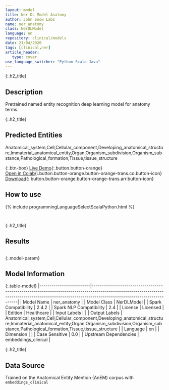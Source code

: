 ```yaml
---
layout: model
title: Ner DL Model Anatomy
author: John Snow Labs
name: ner_anatomy
class: NerDLModel
language: en
repository: clinical/models
date: 21/04/2020
tags: [clinical,ner]
article_header:
   type: cover
use_language_switcher: "Python-Scala-Java"
---
```


{:.h2_title}
## Description 
Pretrained named entity recognition deep learning model for anatomy terms.

 {:.h2_title}
## Predicted Entities
Anatomical_system,Cell,Cellular_component,Developing_anatomical_structure,Immaterial_anatomical_entity,Organ,Organism_subdivision,Organism_substance,Pathological_formation,Tissue,tissue_structure 

{:.btn-box}
[Live Demo](https://demo.johnsnowlabs.com/healthcare/NER_ANATOMY/){:.button.button-orange}<br/>[Open in Colab](https://colab.research.google.com/github/JohnSnowLabs/spark-nlp-workshop/blob/master/tutorials/Certification_Trainings/Healthcare/1.Clinical_Named_Entity_Recognition_Model.ipynb){:.button.button-orange.button-orange-trans.co.button-icon}<br/>[Download](https://s3.amazonaws.com/auxdata.johnsnowlabs.com/clinical/models/ner_anatomy_en_2.4.2_2.4_1587513307751.zip){:.button.button-orange.button-orange-trans.arr.button-icon}<br/>

## How to use 
<div class="tabs-box" markdown="1">

{% include programmingLanguageSelectScalaPython.html %}

```python

```

```scala

```
</div>

{:.h2_title}
## Results
```bash

```

{:.model-param}
## Model Information

{:.table-model}
|-------------------------|-----------------------------------------------------------------------------------------------------------------------------------------------------------------------------------------------------|
| Model Name              | ner_anatomy                                                                                                                                                                                         |
| Model Class             | NerDLModel                                                                                                                                                                                          |
| Spark Compatibility     | 2.4.2                                                                                                                                                                                               |
| Spark NLP Compatibility | 2.4                                                                                                                                                                                                 |
| License                 | Licensed                                                                                                                                                                                            |
| Edition                 | Healthcare                                                                                                                                                                                          |
| Input Labels            |                                                                                                                                                                                                     |
| Output Labels           | Anatomical_system,Cell,Cellular_component,Developing_anatomical_structure,Immaterial_anatomical_entity,Organ,Organism_subdivision,Organism_substance,Pathological_formation,Tissue,tissue_structure |
| Language                | en                                                                                                                                                                                                  |
| Dimension               |                                                                                                                                                                                                     |
| Case Sensitive          | 0.0                                                                                                                                                                                                 |
| Upstream Dependencies   | embeddings_clinical                                                                                                                                                                                 |




{:.h2_title}
## Data Source

Trained on the Anatomical Entity Mention (AnEM) corpus with `embeddings_clinical`

